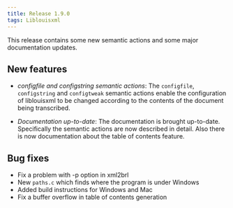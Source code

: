 ```yaml
---
title: Release 1.9.0
tags: Liblouisxml
---
```


This release contains some new semantic actions and some major documentation updates.

## New features

* *configfile and configstring semantic actions*: The `configfile`, `configstring` and `configtweak` semantic actions enable the configuration of liblouisxml to be changed according to the contents of the document being transcribed. 

* *Documentation up-to-date*: The documentation is brought up-to-date. Specifically the semantic actions are now described in detail. Also there is now documentation about the table of contents feature. 

## Bug fixes

* Fix a problem with -p option in xml2brl
* New `paths.c` which finds where the program is under Windows
* Added build instructions for Windows and Mac
* Fix a buffer overflow in table of contents generation
